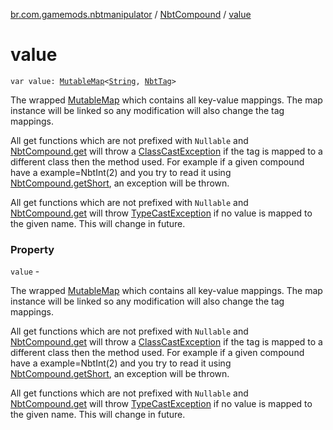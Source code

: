[br.com.gamemods.nbtmanipulator](../index.md) / [NbtCompound](index.md) / [value](./value.md)

# value

`var value: `[`MutableMap`](https://kotlinlang.org/api/latest/jvm/stdlib/kotlin.collections/-mutable-map/index.html)`<`[`String`](https://kotlinlang.org/api/latest/jvm/stdlib/kotlin/-string/index.html)`, `[`NbtTag`](../-nbt-tag.md)`>`

The wrapped [MutableMap](https://kotlinlang.org/api/latest/jvm/stdlib/kotlin.collections/-mutable-map/index.html) which contains all key-value mappings.
The map instance will be linked so any modification will also change the tag mappings.

All get functions which are not prefixed with `Nullable` and [NbtCompound.get](get.md) will throw a [ClassCastException](https://kotlinlang.org/api/latest/jvm/stdlib/kotlin/-class-cast-exception/index.html)
if the tag is mapped to a different class then the method used. For example if a given compound
have a example=NbtInt(2) and you try to read it using [NbtCompound.getShort](get-short.md), an exception will be thrown.

All get functions which are not prefixed with `Nullable` and [NbtCompound.get](get.md) will throw [TypeCastException](https://kotlinlang.org/api/latest/jvm/stdlib/kotlin/-type-cast-exception/index.html)
if no value is mapped to the given name. This will change in future.

### Property

`value` -

The wrapped [MutableMap](https://kotlinlang.org/api/latest/jvm/stdlib/kotlin.collections/-mutable-map/index.html) which contains all key-value mappings.
The map instance will be linked so any modification will also change the tag mappings.




All get functions which are not prefixed with `Nullable` and [NbtCompound.get](get.md) will throw a [ClassCastException](https://kotlinlang.org/api/latest/jvm/stdlib/kotlin/-class-cast-exception/index.html)
if the tag is mapped to a different class then the method used. For example if a given compound
have a example=NbtInt(2) and you try to read it using [NbtCompound.getShort](get-short.md), an exception will be thrown.




All get functions which are not prefixed with `Nullable` and [NbtCompound.get](get.md) will throw [TypeCastException](https://kotlinlang.org/api/latest/jvm/stdlib/kotlin/-type-cast-exception/index.html)
if no value is mapped to the given name. This will change in future.

